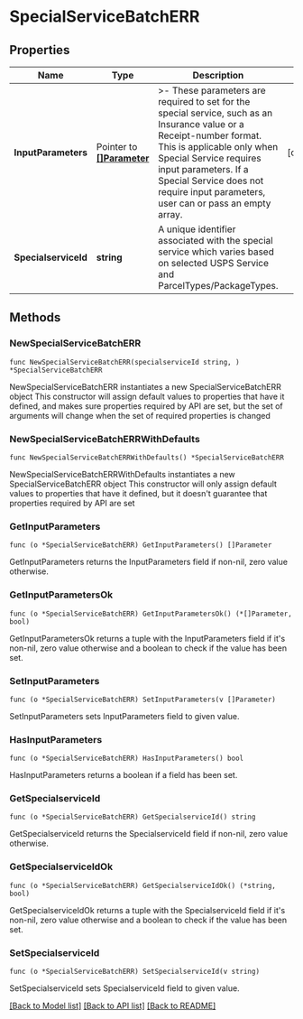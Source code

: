 # SpecialServiceBatchERR

## Properties

Name | Type | Description | Notes
------------ | ------------- | ------------- | -------------
**InputParameters** | Pointer to [**[]Parameter**](Parameter.md) | &gt;- These parameters are required to set for the special service, such as an Insurance value or a Receipt-number format. This is applicable only when Special Service requires input parameters. If a Special Service does not require input parameters, user can or pass an empty array. | [optional] 
**SpecialserviceId** | **string** | A unique identifier associated with the special service which varies based on selected USPS Service and ParcelTypes/PackageTypes. | 

## Methods

### NewSpecialServiceBatchERR

`func NewSpecialServiceBatchERR(specialserviceId string, ) *SpecialServiceBatchERR`

NewSpecialServiceBatchERR instantiates a new SpecialServiceBatchERR object
This constructor will assign default values to properties that have it defined,
and makes sure properties required by API are set, but the set of arguments
will change when the set of required properties is changed

### NewSpecialServiceBatchERRWithDefaults

`func NewSpecialServiceBatchERRWithDefaults() *SpecialServiceBatchERR`

NewSpecialServiceBatchERRWithDefaults instantiates a new SpecialServiceBatchERR object
This constructor will only assign default values to properties that have it defined,
but it doesn't guarantee that properties required by API are set

### GetInputParameters

`func (o *SpecialServiceBatchERR) GetInputParameters() []Parameter`

GetInputParameters returns the InputParameters field if non-nil, zero value otherwise.

### GetInputParametersOk

`func (o *SpecialServiceBatchERR) GetInputParametersOk() (*[]Parameter, bool)`

GetInputParametersOk returns a tuple with the InputParameters field if it's non-nil, zero value otherwise
and a boolean to check if the value has been set.

### SetInputParameters

`func (o *SpecialServiceBatchERR) SetInputParameters(v []Parameter)`

SetInputParameters sets InputParameters field to given value.

### HasInputParameters

`func (o *SpecialServiceBatchERR) HasInputParameters() bool`

HasInputParameters returns a boolean if a field has been set.

### GetSpecialserviceId

`func (o *SpecialServiceBatchERR) GetSpecialserviceId() string`

GetSpecialserviceId returns the SpecialserviceId field if non-nil, zero value otherwise.

### GetSpecialserviceIdOk

`func (o *SpecialServiceBatchERR) GetSpecialserviceIdOk() (*string, bool)`

GetSpecialserviceIdOk returns a tuple with the SpecialserviceId field if it's non-nil, zero value otherwise
and a boolean to check if the value has been set.

### SetSpecialserviceId

`func (o *SpecialServiceBatchERR) SetSpecialserviceId(v string)`

SetSpecialserviceId sets SpecialserviceId field to given value.



[[Back to Model list]](../README.md#documentation-for-models) [[Back to API list]](../README.md#documentation-for-api-endpoints) [[Back to README]](../README.md)


